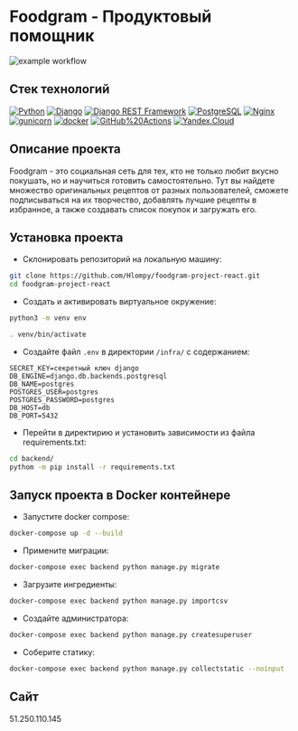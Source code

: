 # Foodgram - Продуктовый помощник

![example workflow](https://github.com/Hlompy/foodgram-project-react/actions/workflows/foodgram.yml/badge.svg)  

## Стек технологий

[![Python](https://img.shields.io/badge/-Python-464646?style=flat-square&logo=Python)](https://www.python.org/)
[![Django](https://img.shields.io/badge/-Django-464646?style=flat-square&logo=Django)](https://www.djangoproject.com/)
[![Django REST Framework](https://img.shields.io/badge/-Django%20REST%20Framework-464646?style=flat-square&logo=Django%20REST%20Framework)](https://www.django-rest-framework.org/)
[![PostgreSQL](https://img.shields.io/badge/-PostgreSQL-464646?style=flat-square&logo=PostgreSQL)](https://www.postgresql.org/)
[![Nginx](https://img.shields.io/badge/-NGINX-464646?style=flat-square&logo=NGINX)](https://nginx.org/ru/)
[![gunicorn](https://img.shields.io/badge/-gunicorn-464646?style=flat-square&logo=gunicorn)](https://gunicorn.org/)
[![docker](https://img.shields.io/badge/-Docker-464646?style=flat-square&logo=docker)](https://www.docker.com/)
[![GitHub%20Actions](https://img.shields.io/badge/-GitHub%20Actions-464646?style=flat-square&logo=GitHub%20actions)](https://github.com/features/actions)
[![Yandex.Cloud](https://img.shields.io/badge/-Yandex.Cloud-464646?style=flat-square&logo=Yandex.Cloud)](https://cloud.yandex.ru/)

## Описание проекта
Foodgram - это социальная сеть для тех, кто не только любит вкусно покушать, но и научиться готовить самостоятельно.
Тут вы найдете множество оригинальных рецептов от разных пользователей, сможете подписываться на их творчество, добавлять лучшие рецепты в избранное, а также создавать список покупок и загружать его.

## Установка проекта 

* Склонировать репозиторий на локальную машину:
```bash
git clone https://github.com/Hlompy/foodgram-project-react.git
cd foodgram-project-react
```

* Cоздать и активировать виртуальное окружение:

```bash
python3 -m venv env
```

```bash
. venv/bin/activate
```

* Cоздайте файл `.env` в директории `/infra/` с содержанием:

```
SECRET_KEY=секретный ключ django
DB_ENGINE=django.db.backends.postgresql
DB_NAME=postgres
POSTGRES_USER=postgres
POSTGRES_PASSWORD=postgres
DB_HOST=db
DB_PORT=5432
```

* Перейти в директирию и установить зависимости из файла requirements.txt:

```bash
cd backend/
pythom -m pip install -r requirements.txt
```

## Запуск проекта в Docker контейнере

* Запустите docker compose:
```bash
docker-compose up -d --build
```  

* Примените миграции:
```bash
docker-compose exec backend python manage.py migrate
```

* Загрузите ингредиенты:
```bash
docker-compose exec backend python manage.py importcsv
```

* Создайте администратора:
```bash
docker-compose exec backend python manage.py createsuperuser
```

* Соберите статику:
```bash
docker-compose exec backend python manage.py collectstatic --noinput
```

## Сайт
51.250.110.145
